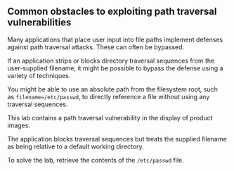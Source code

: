 ## Common obstacles to exploiting path traversal vulnerabilities

Many applications that place user input into file paths implement defenses against path traversal attacks. These can often be bypassed.

If an application strips or blocks directory traversal sequences from the user-supplied filename, it might be possible to bypass the defense using a variety of techniques.

You might be able to use an absolute path from the filesystem root, such as `filename=/etc/passwd`, to directly reference a file without using any traversal sequences.


This lab contains a path traversal vulnerability in the display of product images.

The application blocks traversal sequences but treats the supplied filename as being relative to a default working directory.

To solve the lab, retrieve the contents of the `/etc/passwd` file.